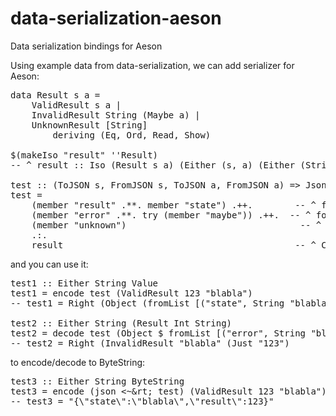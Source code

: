 data-serialization-aeson
========================

Data serialization bindings for Aeson

Using example data from data-serialization, we can add serializer for Aeson:

<pre>
data Result s a =
    ValidResult s a |
    InvalidResult String (Maybe a) |
    UnknownResult [String]
        deriving (Eq, Ord, Read, Show)

$(makeIso "result" ''Result)
-- ^ result :: Iso (Result s a) (Either (s, a) (Either (String, Maybe a) [String]))

test :: (ToJSON s, FromJSON s, ToJSON a, FromJSON a) => Jsonable (Result s a)
test =
    (member "result" .**. member "state") .++.        -- ^ for ValidResult
    (member "error" .**. try (member "maybe")) .++.  -- ^ for InvalidResult
    (member "unknown")                                 -- ^ for UnknownResult
    .:.
    result                                            -- ^ Convert to Result s a
</pre>

and you can use it:

<pre>
test1 :: Either String Value
test1 = encode test (ValidResult 123 "blabla")
-- test1 = Right (Object (fromList [("state", String "blabla"), ("result", Number 123)]))

test2 :: Either String (Result Int String)
test2 = decode test (Object $ fromList [("error", String "blabla"), ("maybe", String "123")])
-- test2 = Right (InvalidResult "blabla" (Just "123")
</pre>

to encode/decode to ByteString:

<pre>
test3 :: Either String ByteString
test3 = encode (json &lt;~&rt; test) (ValidResult 123 "blabla")
-- test3 = "{\"state\":\"blabla\",\"result\":123}"
</pre>
